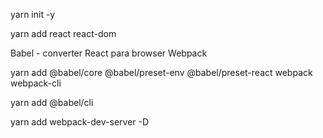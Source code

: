 yarn init -y

yarn add react react-dom

Babel - converter React para browser
Webpack

yarn add @babel/core @babel/preset-env @babel/preset-react webpack webpack-cli

yarn add @babel/cli

yarn add webpack-dev-server -D
